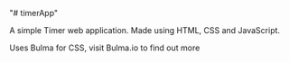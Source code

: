 "# timerApp" 

A simple Timer web application. Made using HTML, CSS and JavaScript.

Uses Bulma for CSS, visit Bulma.io to find out more